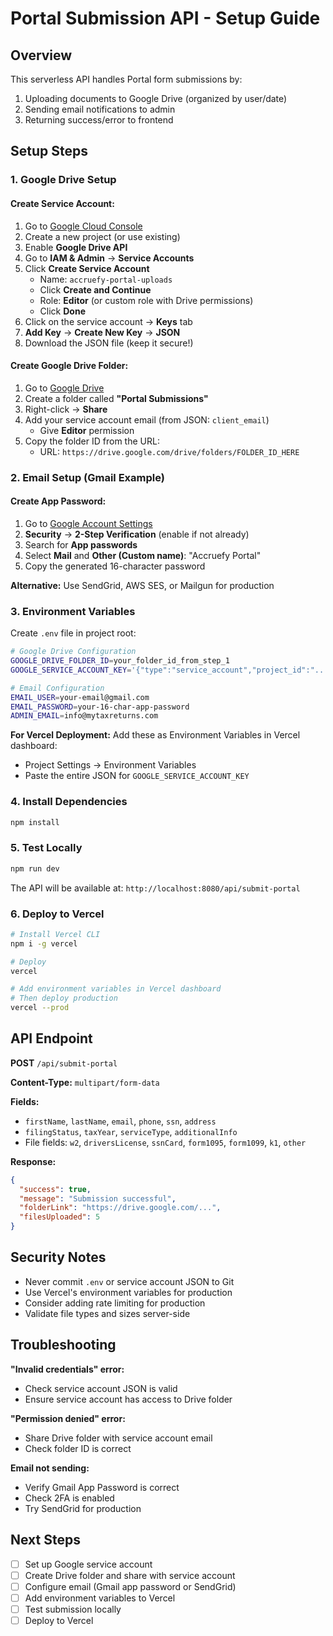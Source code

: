 # Portal Submission API - Setup Guide

## Overview
This serverless API handles Portal form submissions by:
1. Uploading documents to Google Drive (organized by user/date)
2. Sending email notifications to admin
3. Returning success/error to frontend

## Setup Steps

### 1. Google Drive Setup

#### Create Service Account:
1. Go to [Google Cloud Console](https://console.cloud.google.com)
2. Create a new project (or use existing)
3. Enable **Google Drive API**
4. Go to **IAM & Admin** → **Service Accounts**
5. Click **Create Service Account**
   - Name: `accruefy-portal-uploads`
   - Click **Create and Continue**
   - Role: **Editor** (or custom role with Drive permissions)
   - Click **Done**
6. Click on the service account → **Keys** tab
7. **Add Key** → **Create New Key** → **JSON**
8. Download the JSON file (keep it secure!)

#### Create Google Drive Folder:
1. Go to [Google Drive](https://drive.google.com)
2. Create a folder called **"Portal Submissions"**
3. Right-click → **Share**
4. Add your service account email (from JSON: `client_email`)
   - Give **Editor** permission
5. Copy the folder ID from the URL:
   - URL: `https://drive.google.com/drive/folders/FOLDER_ID_HERE`

### 2. Email Setup (Gmail Example)

#### Create App Password:
1. Go to [Google Account Settings](https://myaccount.google.com)
2. **Security** → **2-Step Verification** (enable if not already)
3. Search for **App passwords**
4. Select **Mail** and **Other (Custom name)**: "Accruefy Portal"
5. Copy the generated 16-character password

**Alternative:** Use SendGrid, AWS SES, or Mailgun for production

### 3. Environment Variables

Create `.env` file in project root:

```bash
# Google Drive Configuration
GOOGLE_DRIVE_FOLDER_ID=your_folder_id_from_step_1
GOOGLE_SERVICE_ACCOUNT_KEY='{"type":"service_account","project_id":"...","private_key":"...","client_email":"..."}'

# Email Configuration
EMAIL_USER=your-email@gmail.com
EMAIL_PASSWORD=your-16-char-app-password
ADMIN_EMAIL=info@mytaxreturns.com
```

**For Vercel Deployment:**
Add these as Environment Variables in Vercel dashboard:
- Project Settings → Environment Variables
- Paste the entire JSON for `GOOGLE_SERVICE_ACCOUNT_KEY`

### 4. Install Dependencies

```bash
npm install
```

### 5. Test Locally

```bash
npm run dev
```

The API will be available at: `http://localhost:8080/api/submit-portal`

### 6. Deploy to Vercel

```bash
# Install Vercel CLI
npm i -g vercel

# Deploy
vercel

# Add environment variables in Vercel dashboard
# Then deploy production
vercel --prod
```

## API Endpoint

**POST** `/api/submit-portal`

**Content-Type:** `multipart/form-data`

**Fields:**
- `firstName`, `lastName`, `email`, `phone`, `ssn`, `address`
- `filingStatus`, `taxYear`, `serviceType`, `additionalInfo`
- File fields: `w2`, `driversLicense`, `ssnCard`, `form1095`, `form1099`, `k1`, `other`

**Response:**
```json
{
  "success": true,
  "message": "Submission successful",
  "folderLink": "https://drive.google.com/...",
  "filesUploaded": 5
}
```

## Security Notes

- Never commit `.env` or service account JSON to Git
- Use Vercel's environment variables for production
- Consider adding rate limiting for production
- Validate file types and sizes server-side

## Troubleshooting

**"Invalid credentials" error:**
- Check service account JSON is valid
- Ensure service account has access to Drive folder

**"Permission denied" error:**
- Share Drive folder with service account email
- Check folder ID is correct

**Email not sending:**
- Verify Gmail App Password is correct
- Check 2FA is enabled
- Try SendGrid for production

## Next Steps

- [ ] Set up Google service account
- [ ] Create Drive folder and share with service account
- [ ] Configure email (Gmail app password or SendGrid)
- [ ] Add environment variables to Vercel
- [ ] Test submission locally
- [ ] Deploy to Vercel
